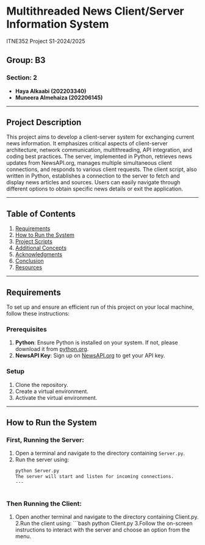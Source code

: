 # Multithreaded News Client/Server Information System
ITNE352 Project
S1-2024/2025 

## Group: B3
### Section: 2
- **Haya Alkaabi (202203340)**
- **Muneera Almehaiza (202206145)**

---

## Project Description

 This project aims to develop a client-server system for exchanging current news information. It emphasizes critical aspects of client-server architecture, network communication, multithreading, API integration, and coding best practices. The server, implemented in Python, retrieves news updates from NewsAPI.org, manages multiple simultaneous client connections, and responds to various client requests. The client script, also written in Python, establishes a connection to the server to fetch and display news articles and sources. Users can easily navigate through different options to obtain specific news details or exit the application.

---

## Table of Contents

1. [Requirements](#requirements)
2. [How to Run the System](#how-to-run-the-system)
3. [Project Scripts](#project-scripts)
4. [Additional Concepts](#additional-concepts)
5. [Acknowledgments](#acknowledgments)
6. [Conclusion](#conclusion)
7. [Resources](#resources)

---

## Requirements

To set up and ensure an efficient run of this project on your local machine, follow these instructions:

### Prerequisites

1. **Python**: Ensure Python is installed on your system. If not, please download it from [python.org](https://www.python.org/downloads/).
2. **NewsAPI Key**: Sign up on [NewsAPI.org](https://newsapi.org/) to get your API key.

### Setup

1. Clone the repository.
2. Create a virtual environment.
3. Activate the virtual environment.

---

## How to Run the System

### First, Running the Server:
1. Open a terminal and navigate to the directory containing `Server.py`.
2. Run the server using: 
   ```bash
   python Server.py
   The server will start and listen for incoming connections.
   ---
  
  ### Then Running the Client:
1. Open another terminal and navigate to the directory containing Client.py.
2.Run the client using:  ```bash python Client.py
3.Follow the on-screen instructions to interact with the server and choose an option from the menu.
   
